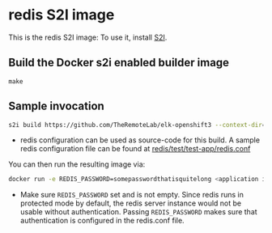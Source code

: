 # redis S2I image

This is the redis S2I image:
To use it, install [S2I](https://github.com/openshift/source-to-image).

## Build the Docker s2i enabled builder image
````
make
````
## Sample invocation
```sh
s2i build https://github.com/TheRemoteLab/elk-openshift3 --context-dir=redis/test/test-app redis <application image>
```
- redis configuration can be used as source-code for this build. A sample redis configuration file can be found at [redis/test/test-app/redis.conf](https://github.com/TheRemoteLab/elk-openshift3/tree/dev/redis/test/test-app/redis.conf)

You can then run the resulting image via:
```sh
docker run -e REDIS_PASSWORD=somepasswordthatisquitelong <application image>
```
- Make sure `REDIS_PASSWORD` set and is not empty. Since redis runs in protected mode by default, the redis server instance would not be usable without authentication. Passing `REDIS_PASSWORD` makes sure that authentication is configured in the redis.conf file.
